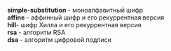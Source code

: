 <b>simple-substitution</b> - моноалфавитный шифр <br />
<b>affine</b> - аффинный шифр и его рекуррентная версия <br />
<b>hill</b>- шифр Хилла и его рекуррентная версия <br />
<b>rsa</b> - алгоритм RSA <br />
<b>dsa</b> - алгоритм цифровой подписи <br />
